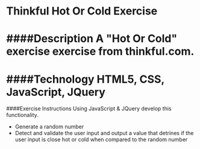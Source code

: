 # Thinkful Hot Or Cold Exercise

####Description
A "Hot Or Cold" exercise exercise from thinkful.com.
===== 
####Technology
HTML5, CSS, JavaScript, JQuery
===== 
####Exercise Instructions
Using JavaScript & JQuery develop this functionality.
- Generate a random number
- Detect and validate the user input and output a value that detrines if the user input is close hot or cold when compared to the random number
